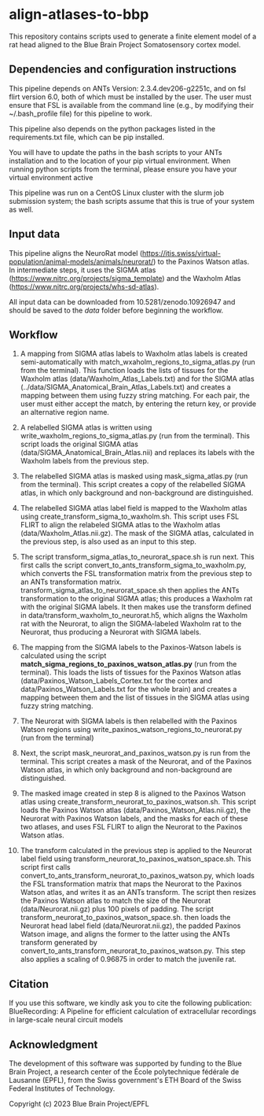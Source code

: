 # align-atlases-to-bbp

This repository contains scripts used to generate a finite element model of a rat head aligned to the Blue Brain Project Somatosensory cortex model.

## Dependencies and configuration instructions

This pipeline depends on ANTs Version: 2.3.4.dev206-g2251c, and on fsl flirt version 6.0, both of which must be installed by the user. The user must ensure that FSL is available from the command line (e.g., by modifying their ~/.bash_profile file) for this pipeline to work. 

This pipeline also depends on the python packages listed in the requirements.txt file, which can be pip installed. 

You will have to update the paths in the bash scripts to your ANTs installation and to the location of your pip virtual environment. When running python scripts from the terminal, please ensure you have your virtual environment active

This pipeline was run on a CentOS Linux cluster with the slurm job submission system; the bash scripts assume that this is true of your system as well. 

## Input data

This pipeline aligns the NeuroRat model (https://itis.swiss/virtual-population/animal-models/animals/neurorat/) to the Paxinos Watson atlas. In intermediate steps, it uses the SIGMA atlas (https://www.nitrc.org/projects/sigma_template) and the Waxholm Atlas (https://www.nitrc.org/projects/whs-sd-atlas). 

All input data can be downloaded from 10.5281/zenodo.10926947 and should be saved to the *data* folder before beginning the workflow.

## Workflow

1. A mapping from SIGMA atlas labels to Waxholm atlas labels is created semi-automatically with match_wxaholm_regions_to_sigma_atlas.py (run from the terminal). This function loads the lists of tissues for the Waxholm atlas (data/Waxholm_Atlas_Labels.txt) and for the SIGMA atlas (../data/SIGMA_Anatomical_Brain_Atlas_Labels.txt) and creates a mapping between them using fuzzy string matching. For each pair, the user must either accept the match, by entering the return key, or provide an alternative region name.

2. A relabelled SIGMA atlas is written using write_waxholm_regions_to_sigma_atlas.py (run from the terminal). This script loads the original SIGMA atlas (data/SIGMA_Anatomical_Brain_Atlas.nii) and replaces its labels with the Waxholm labels from the previous step.

3. The relabelled SIGMA atlas is masked using mask_sigma_atlas.py (run from the terminal). This script creates a copy of the relabelled SIGMA atlas, in which only background and non-background are distinguished.

4. The relabelled SIGMA atlas label field is mapped to the Waxholm atlas using create_transform_sigma_to_waxholm.sh. This script uses FSL FLIRT to align the relabeled SIGMA atlas to the Waxholm atlas (data/Waxholm_Atlas.nii.gz). The mask of the SIGMA atlas, calculated in the previous step, is also used as an input to this step.

5. The script transform_sigma_atlas_to_neurorat_space.sh is run next. This first calls the script convert_to_ants_transform_sigma_to_waxholm.py, which converts the FSL transformation matrix from the previous step to an ANTs transformation matrix. transform_sigma_atlas_to_neurorat_space.sh then applies the ANTs transformation to the original SIGMA atlas; this produces a Waxholm rat with the original SIGMA labels. It then makes use the transform defined in data/transform_waxholm_to_neurorat.h5, which aligns the Waxholm rat with the Neurorat, to align the SIGMA-labeled Waxholm rat to the Neurorat, thus producing a Neurorat with SIGMA labels.

6. The mapping from the SIGMA labels to the Paxinos-Watson labels is calculated using the script **match_sigma_regions_to_paxinos_watson_atlas.py** (run from the terminal). This loads the lists of tissues for the Paxinos Watson atlas (data/Paxinos_Watson_Labels_Cortex.txt for the cortex and data/Paxinos_Watson_Labels.txt for the whole brain) and creates a mapping between them and the list of tissues in the SIGMA atlas using fuzzy string matching.

7. The Neurorat with SIGMA labels is then relabelled with the Paxinos Watson regions using write_paxinos_watson_regions_to_neurorat.py (run from the terminal)

8. Next, the script mask_neurorat_and_paxinos_watson.py is run from the terminal. This script creates a mask of the Neurorat, and of the Paxinos Watson atlas, in which only background and non-background are distinguished.

9. The masked image created in step 8 is aligned to the Paxinos Watson atlas using create_transform_neurorat_to_paxinos_watson.sh. This script loads the Paxinos Watson atlas (data/Paxinos_Watson_Atlas.nii.gz), the Neurorat with Paxinos Watson labels, and the masks for each of these two atlases, and uses FSL FLIRT to align the Neurorat to the Paxinos Watson atlas.

10. The transform calculated in the previous step is applied to the Neurorat label field using transform_neurorat_to_paxinos_watson_space.sh. This script first calls convert_to_ants_transform_neurorat_to_paxinos_watson.py, which loads the FSL transformation matrix that maps the Neurorat to the Paxinos Watson atlas, and writes it as an ANTs transform. The script then resizes the Paxinos Watson atlas to match the size of the Neurorat (data/Neurorat.nii.gz) plus 100 pixels of padding. The script transform_neurorat_to_paxinos_watson_space.sh. then loads the Neurorat head label field (data/Neurorat.nii.gz),  the padded Paxinos Watson image, and aligns the former to the latter using the ANTs transform generated by convert_to_ants_transform_neurorat_to_paxinos_watson.py. This step also applies a scaling of 0.96875 in order to match the juvenile rat.

## Citation
If you use this software, we kindly ask you to cite the following publication: BlueRecording: A Pipeline for efficient calculation of extracellular recordings in large-scale neural circuit models

## Acknowledgment
The development of this software was supported by funding to the Blue Brain Project, a research center of the École polytechnique fédérale de Lausanne (EPFL), from the Swiss government's ETH Board of the Swiss Federal Institutes of Technology.

Copyright (c) 2023 Blue Brain Project/EPFL

